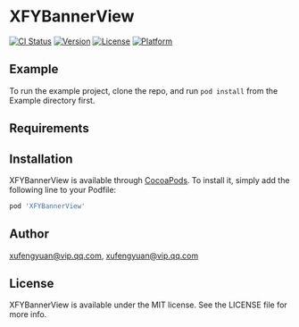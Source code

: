 # XFYBannerView

[![CI Status](https://img.shields.io/travis/xufengyuan@vip.qq.com/XFYBannerView.svg?style=flat)](https://travis-ci.org/xufengyuan@vip.qq.com/XFYBannerView)
[![Version](https://img.shields.io/cocoapods/v/XFYBannerView.svg?style=flat)](https://cocoapods.org/pods/XFYBannerView)
[![License](https://img.shields.io/cocoapods/l/XFYBannerView.svg?style=flat)](https://cocoapods.org/pods/XFYBannerView)
[![Platform](https://img.shields.io/cocoapods/p/XFYBannerView.svg?style=flat)](https://cocoapods.org/pods/XFYBannerView)

## Example

To run the example project, clone the repo, and run `pod install` from the Example directory first.

## Requirements

## Installation

XFYBannerView is available through [CocoaPods](https://cocoapods.org). To install
it, simply add the following line to your Podfile:

```ruby
pod 'XFYBannerView'
```

## Author

xufengyuan@vip.qq.com, xufengyuan@vip.qq.com

## License

XFYBannerView is available under the MIT license. See the LICENSE file for more info.
